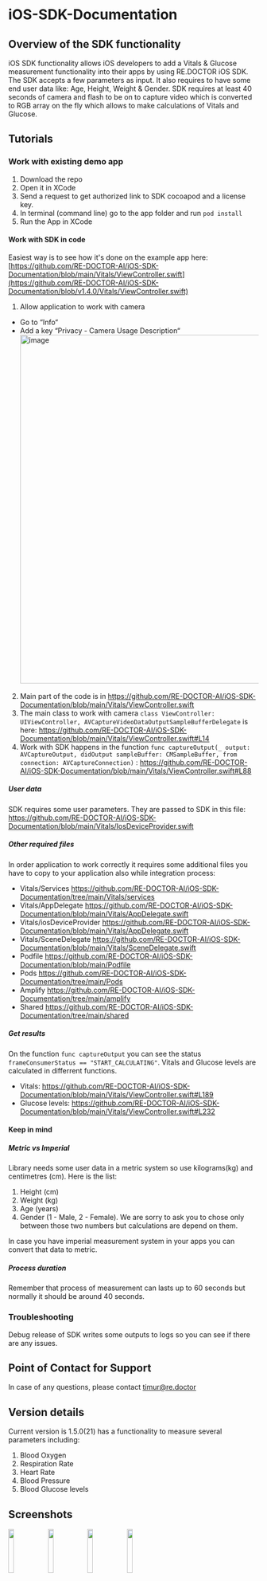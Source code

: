 # iOS-SDK-Documentation
## Overview of the SDK functionality
iOS SDK functionality allows iOS developers to add a Vitals & Glucose measurement functionality into their apps by using RE.DOCTOR iOS SDK.
The SDK accepts a few parameters as input. It also requires to have some end user data like: Age, Height, Weight & Gender.
SDK requires at least 40 seconds of camera and flash to be on to capture video which is converted to RGB array on the fly which allows to make calculations of Vitals and Glucose.

## Tutorials
### Work with existing demo app
1. Download the repo
2. Open it in XCode
3. Send a request to get authorized link to SDK cocoapod and a license key.
4. In terminal (command line) go to the app folder and run `pod install`
5. Run the App in XCode

#### Work with SDK in code
Easiest way is to see how it's done on the example app here: [https://github.com/RE-DOCTOR-AI/iOS-SDK-Documentation/blob/main/Vitals/ViewController.swift](https://github.com/RE-DOCTOR-AI/iOS-SDK-Documentation/blob/v1.4.0/Vitals/ViewController.swift)
1. Allow application to work with camera
* Go to “Info“
* Add a key “Privacy - Camera Usage Description“
<img width="700" alt="image" src="https://github.com/RE-DOCTOR-AI/iOS-SDK-Documentation/assets/125552714/9110bfff-e623-4cd9-a347-713828f4b805"><br/>
2. Main part of the code is in https://github.com/RE-DOCTOR-AI/iOS-SDK-Documentation/blob/main/Vitals/ViewController.swift
3. The main class to work with camera ```class ViewController: UIViewController, AVCaptureVideoDataOutputSampleBufferDelegate``` is here: https://github.com/RE-DOCTOR-AI/iOS-SDK-Documentation/blob/main/Vitals/ViewController.swift#L14
4. Work with SDK happens in the function ```func captureOutput(_ output: AVCaptureOutput, didOutput sampleBuffer: CMSampleBuffer, from connection: AVCaptureConnection)``` : https://github.com/RE-DOCTOR-AI/iOS-SDK-Documentation/blob/main/Vitals/ViewController.swift#L88

##### User data
SDK requires some user parameters.
They are passed to SDK in this file: https://github.com/RE-DOCTOR-AI/iOS-SDK-Documentation/blob/main/Vitals/IosDeviceProvider.swift

##### Other required files
In order application to work correctly it requires some additional files you have to copy to your application also while integration process:
* Vitals/Services https://github.com/RE-DOCTOR-AI/iOS-SDK-Documentation/tree/main/Vitals/services
* Vitals/AppDelegate https://github.com/RE-DOCTOR-AI/iOS-SDK-Documentation/blob/main/Vitals/AppDelegate.swift
* Vitals/iosDeviceProvider https://github.com/RE-DOCTOR-AI/iOS-SDK-Documentation/blob/main/Vitals/AppDelegate.swift
* Vitals/SceneDelegate https://github.com/RE-DOCTOR-AI/iOS-SDK-Documentation/blob/main/Vitals/SceneDelegate.swift 
* Podfile https://github.com/RE-DOCTOR-AI/iOS-SDK-Documentation/blob/main/Podfile
* Pods https://github.com/RE-DOCTOR-AI/iOS-SDK-Documentation/tree/main/Pods
* Amplify https://github.com/RE-DOCTOR-AI/iOS-SDK-Documentation/tree/main/amplify
* Shared https://github.com/RE-DOCTOR-AI/iOS-SDK-Documentation/tree/main/shared

##### Get results
On the function ```func captureOutput```  you can see the status ```frameConsumerStatus == "START_CALCULATING"```.
Vitals and Glucose levels are calculated in differrent functions.
* Vitals: https://github.com/RE-DOCTOR-AI/iOS-SDK-Documentation/blob/main/Vitals/ViewController.swift#L189
* Glucose levels: https://github.com/RE-DOCTOR-AI/iOS-SDK-Documentation/blob/main/Vitals/ViewController.swift#L232

               
#### Keep in mind
##### Metric vs Imperial
Library needs some user data in a metric system so use kilograms(kg) and centimetres (cm). Here is the list:
1. Height (cm)
2. Weight (kg)
3. Age (years)
4. Gender (1 - Male, 2 - Female). We are sorry to ask you to chose only between those two numbers but calculations are depend on them.

In case you have imperial measurement system in your apps you can convert that data to metric.

##### Process duration
Remember that process of measurement can lasts up to 60 seconds but normally it should be around 40 seconds. 

### Troubleshooting
Debug release of SDK writes some outputs to logs so you can see if there are any issues.
## Point of Contact for Support
In case of any questions, please contact timur@re.doctor
## Version details
Current version is 1.5.0(21) has a  functionality to measure several parameters including: 

1. Blood Oxygen
2. Respiration Rate
3. Heart Rate
4. Blood Pressure
5. Blood Glucose levels

## Screenshots
<p float="left">
<img src="https://github.com/RE-DOCTOR-AI/iOS-SDK-Documentation/assets/125552714/dfa00be5-e4a5-4287-b1dd-3e17b546d5a6" width=15% height=15%>
<img src="https://github.com/RE-DOCTOR-AI/iOS-SDK-Documentation/assets/125552714/8eac4e37-43d0-490f-be4d-3596887a23fd" width=15% height=15%>
<img src="https://github.com/RE-DOCTOR-AI/iOS-SDK-Documentation/assets/125552714/b0e64698-2850-4f16-95f5-a045fdb48560" width=15% height=15%>    
<img src="https://github.com/RE-DOCTOR-AI/iOS-SDK-Documentation/assets/125552714/d33b27b8-fb64-4e61-9c97-4a3063271e91" width=15% height=15%>
</p>

